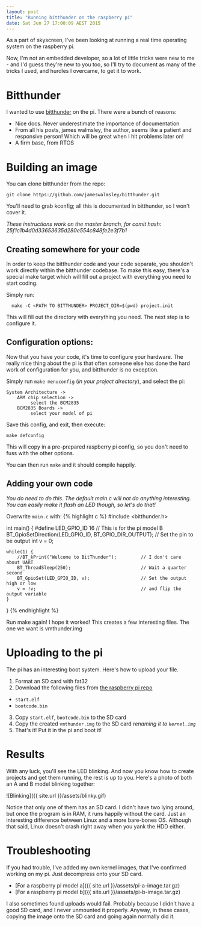 ```yaml
---
layout: post
title: "Running bitthunder on the raspberry pi"
date: Sat Jun 27 17:00:09 AEST 2015
---
```


As a part of skyscreen, I've been looking at running a real time operating system on the raspberry pi.

Now, I'm not an embedded developer, so a lot of little tricks were new to me - and I'd guess they're new to you too, so I'll try to document as many of the tricks I used, and hurdles I overcame, to get it to work.

# Bitthunder

I wanted to use [bitthunder](https://github.com/jameswalmsley/bitthunder) on the pi. There were a bunch of reasons:

- Nice docs. Never underestimate the importance of documentation
- From all his posts, james walmsley, the author, seems like a patient and responsive person! Which will be great when I hit problems later on!
- A firm base, from RTOS

# Building an image

You can clone bitthunder from the repo:

    git clone https://github.com/jameswalmsley/bitthunder.git

You'll need to grab kconfig; all this is documented in bitthunder, so I won't cover it.

_These instructions work on the master branch, for comit hash: 25f1c1b4d0d33653635d280e554c848fe2e3f7b1_

## Creating somewhere for your code

In order to keep the bitthunder code and your code separate, you shouldn't work directly within the bitthunder codebase. To make this easy, there's a special make target which will fill out a project with everything you need to start coding. 

Simply run:

      make -C <PATH TO BITTHUNDER> PROJECT_DIR=$(pwd) project.init

This will fill out the directory with everything you need. The next step is to configure it.

## Configuration options:
Now that you have your code, it's time to configure your hardware. The really nice thing about the pi is that often someone else has done the hard work of configuration for you, and bitthunder is no exception.

Simply run `make menuconfig` (_in your project directory_), and select the pi:

    System Architecture ->
        ARM chip selection ->
             select the BCM2835
        BCM2835 Boards ->
             select your model of pi

Save this config, and exit, then execute:

    make defconfig

This will copy in a pre-prepared raspberry pi config, so you don't need to fuss with the other options.

You can then run `make` and it should compile happily. 

## Adding your own code
*You do need to do this. The default main.c will not do anything interesting. You can easily make it flash an LED though, so let's do that!*

Overwrite `main.c` with:
{% highlight c %}
#include <bitthunder.h>

int main() {
	#define LED_GPIO_ID 16                                // This is for the pi model B
	BT_GpioSetDirection(LED_GPIO_ID, BT_GPIO_DIR_OUTPUT); // Set the pin to be output
	int v = 0;

	while(1) {
		//BT_kPrint("Welcome to BitThunder");         // I don't care about UART
		BT_ThreadSleep(250);                          // Wait a quarter second
		BT_GpioSet(LED_GPIO_ID, v);                   // Set the output high or low
		v = !v;                                       // and flip the output variable
	}
}
{% endhighlight %}

Run make again! I hope it worked! This creates a few interesting files. The one we want is vmthunder.img

# Uploading to the pi
The pi has an interesting boot system. Here's how to upload your file.

1. Format an SD card with fat32 
2. Download the following files from [the raspberry pi repo](https://github.com/raspberrypi/firmware/tree/master/boot)
  - `start.elf`
  - `bootcode.bin`
3. Copy `start.elf`, `bootcode.bin` to the SD card
4. Copy the created `vmthunder.img` to the SD card *renaming it to `kernel.img`*
5. That's it! Put it in the pi and boot it!

# Results
With any luck, you'll see the LED blinking. And now you know how to create projects and get them running, the rest is up to you. Here's a photo of both an A and B model blinking together:

![Blinking]({{ site.url }}/assets/blinky.gif)

Notice that only one of them has an SD card. I didn't have two lying around, but once the program is in RAM, it runs happily without the card. Just an interesting difference
between Linux and a more bare-bones OS. Although that said, Linux doesn't crash right away when you yank the HDD either.
# Troubleshooting

If you had trouble, I've added my own kernel images, that I've confirmed working on my pi. Just decompress onto your SD card.

- [For a raspberry pi model a]({{ site.url }}/assets/pi-a-image.tar.gz)
- [For a raspberry pi model b]({{ site.url }}/assets/pi-b-image.tar.gz)

I also sometimes found uploads would fail. Probably because I didn't have a good SD card, and I never unmounted it properly.
Anyway, in these cases, copying the image onto the SD card and going again normally did it.


